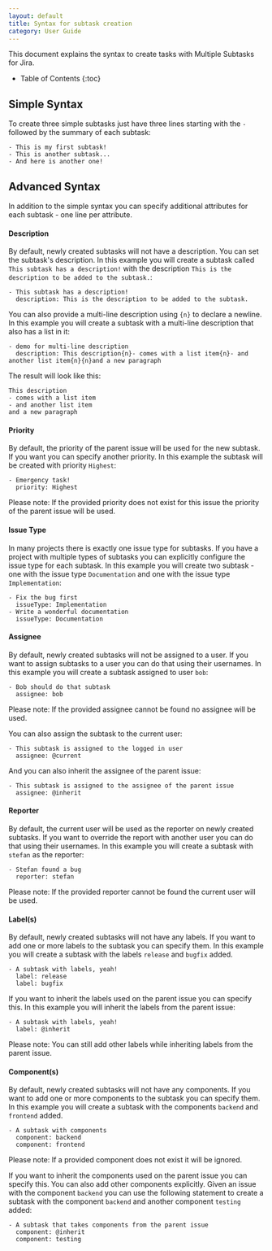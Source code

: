 ```yaml
---
layout: default
title: Syntax for subtask creation
category: User Guide
---
```


This document explains the syntax to create tasks with Multiple Subtasks for Jira.

* Table of Contents
{:toc}

## Simple Syntax

To create three simple subtasks just have three lines starting with the `-` followed by the summary of each subtask:

    - This is my first subtask!
    - This is another subtask...
    - And here is another one!

## Advanced Syntax

In addition to the simple syntax you can specify additional attributes for each subtask - one line per attribute.

#### Description

By default, newly created subtasks will not have a description. 
You can set the subtask's description.
In this example you will create a subtask called `This subtask has a description!` with the description `This is the description to be added to the subtask.`: 

    - This subtask has a description!
      description: This is the description to be added to the subtask. 

You can also provide a multi-line description using `{n}` to declare a newline.
In this example you will create a subtask with a multi-line description that also has a list in it:

    - demo for multi-line description
      description: This description{n}- comes with a list item{n}- and another list item{n}{n}and a new paragraph

The result will look like this:

    This description
    - comes with a list item
    - and another list item
    and a new paragraph

#### Priority

By default, the priority of the parent issue will be used for the new subtask.
If you want you can specify another priority. 
In this example the subtask will be created with priority `Highest`:

    - Emergency task!
      priority: Highest

Please note: If the provided priority does not exist for this issue the priority of the parent issue will be used.

#### Issue Type

In many projects there is exactly one issue type for subtasks.
If you have a project with multiple types of subtasks you can explicitly configure the issue type for each subtask.
In this example you will create two subtask - one with the issue type `Documentation` and one with the issue type `Implementation`:

    - Fix the bug first
      issueType: Implementation
    - Write a wonderful documentation
      issueType: Documentation

#### Assignee

By default, newly created subtasks will not be assigned to a user.
If you want to assign subtasks to a user you can do that using their usernames.
In this example you will create a subtask assigned to user `bob`:

    - Bob should do that subtask
      assignee: bob

Please note: If the provided assignee cannot be found no assignee will be used.

You can also assign the subtask to the current user:

    - This subtask is assigned to the logged in user
      assignee: @current

And you can also inherit the assignee of the parent issue:

    - This subtask is assigned to the assignee of the parent issue
      assignee: @inherit

#### Reporter

By default, the current user will be used as the reporter on newly created subtasks.
If you want to override the report with another user you can do that using their usernames.
In this example you will create a subtask with `stefan` as the reporter:

    - Stefan found a bug
      reporter: stefan

Please note: If the provided reporter cannot be found the current user will be used.

#### Label(s)

By default, newly created subtasks will not have any labels.
If you want to add one or more labels to the subtask you can specify them.
In this example you will create a subtask with the labels `release` and `bugfix` added.

    - A subtask with labels, yeah!
      label: release
      label: bugfix

If you want to inherit the labels used on the parent issue you can specify this.
In this example you will inherit the labels from the parent issue:

    - A subtask with labels, yeah!
      label: @inherit

Please note: You can still add other labels while inheriting labels from the parent issue.

#### Component(s)

By default, newly created subtasks will not have any components.
If you want to add one or more components to the subtask you can specify them.
In this example you will create a subtask with the components `backend` and `frontend` added.

    - A subtask with components
      component: backend
      component: frontend

Please note: If a provided component does not exist it will be ignored.

If you want to inherit the components used on the parent issue you can specify this.
You can also add other components explicitly.
Given an issue with the component `backend` you can use the following statement to create a subtask with the component `backend` and another component `testing` added:

    - A subtask that takes components from the parent issue
      component: @inherit
      component: testing
